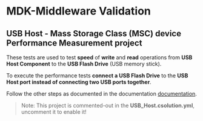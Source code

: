 # MDK-Middleware Validation

## USB Host - Mass Storage Class (MSC) device Performance Measurement project

These tests are used to test **speed** of **write** and **read** operations from **USB Host Component** to the **USB Flash Drive** (USB memory stick).

To execute the performance tests **connect a USB Flash Drive** to the **USB Host port instead of connecting two USB ports together**.

Follow the other steps as documented in the documentation [documentation](../../../../README.md#build-the-validation-project).

> Note: This project is commented-out in the **USB_Host.csolution.yml**, uncomment it to enable it!
